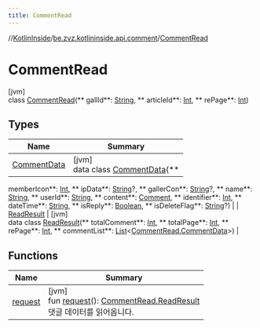 ```yaml
---
title: CommentRead
---
```

//[KotlinInside](../../../index.html)/[be.zvz.kotlininside.api.comment](../index.html)/[CommentRead](index.html)

# CommentRead

[jvm]\
class [CommentRead](index.html)(**
gallId**: [String](https://kotlinlang.org/api/latest/jvm/stdlib/kotlin/-string/index.html), **
articleId**: [Int](https://kotlinlang.org/api/latest/jvm/stdlib/kotlin/-int/index.html), **
rePage**: [Int](https://kotlinlang.org/api/latest/jvm/stdlib/kotlin/-int/index.html))

## Types

| Name | Summary |
|---|---|
| [CommentData](-comment-data/index.html) | [jvm]<br>data class [CommentData](-comment-data/index.html)(**
memberIcon**: [Int](https://kotlinlang.org/api/latest/jvm/stdlib/kotlin/-int/index.html), **
ipData**: [String](https://kotlinlang.org/api/latest/jvm/stdlib/kotlin/-string/index.html)?, **
gallerCon**: [String](https://kotlinlang.org/api/latest/jvm/stdlib/kotlin/-string/index.html)?, **
name**: [String](https://kotlinlang.org/api/latest/jvm/stdlib/kotlin/-string/index.html), **
userId**: [String](https://kotlinlang.org/api/latest/jvm/stdlib/kotlin/-string/index.html), **
content**: [Comment](../../be.zvz.kotlininside.api.type.comment/-comment/index.html), **
identifier**: [Int](https://kotlinlang.org/api/latest/jvm/stdlib/kotlin/-int/index.html), **
dateTime**: [String](https://kotlinlang.org/api/latest/jvm/stdlib/kotlin/-string/index.html), **
isReply**: [Boolean](https://kotlinlang.org/api/latest/jvm/stdlib/kotlin/-boolean/index.html), **
isDeleteFlag**: [String](https://kotlinlang.org/api/latest/jvm/stdlib/kotlin/-string/index.html)?) |
| [ReadResult](-read-result/index.html) | [jvm]<br>data class [ReadResult](-read-result/index.html)(**
totalComment**: [Int](https://kotlinlang.org/api/latest/jvm/stdlib/kotlin/-int/index.html), **
totalPage**: [Int](https://kotlinlang.org/api/latest/jvm/stdlib/kotlin/-int/index.html), **
rePage**: [Int](https://kotlinlang.org/api/latest/jvm/stdlib/kotlin/-int/index.html), **
commentList**: [List](https://kotlinlang.org/api/latest/jvm/stdlib/kotlin.collections/-list/index.html)<[CommentRead.CommentData](-comment-data/index.html)>) |

## Functions

| Name | Summary |
|---|---|
| [request](request.html) | [jvm]<br>fun [request](request.html)(): [CommentRead.ReadResult](-read-result/index.html)<br>댓글 데이터를 읽어옵니다. |

